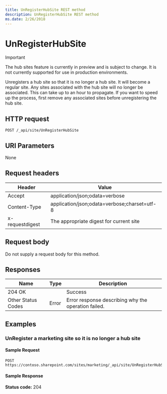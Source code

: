 ```yaml
---
title: UnRegisterHubSite REST method
description: UnRegisterHubSite REST method
ms.date: 2/26/2018
---
```


# UnRegisterHubSite

> [!IMPORTANT]
> The hub sites feature is currently in preview and is subject to change. It is not currently supported for use in production environments.

Unregisters a hub site so that it is no longer a hub site. It will become a regular site. Any sites associated with the hub site will no longer be associated. This can take up to an hour to propagate. If you want to speed up the process, first remove any associated sites before unregistering the hub site.

## HTTP request

```
POST /_api/site/UnRegisterHubSite
```

## URI Parameters

None

## Request headers

| Header | Value |
|--------|-------|
|Accept|application/json;odata=verbose|
|Content-Type|application/json;odata=verbose;charset=utf-8|
|x-requestdigest|The appropriate digest for current site|

## Request body

Do not supply a request body for this method.

## Responses

| Name   | Type  | Description|
|--------|-------|------------|
|204 OK| |Success|
|Other Status Codes|Error|Error response describing why the operation failed.|

## Examples

### UnRegister a marketing site so it is no longer a hub site

#### Sample Request

```HTTP
POST
https://contoso.sharepoint.com/sites/marketing/_api/site/UnRegisterHubSite
```

#### Sample Response
**Status code:** 204

